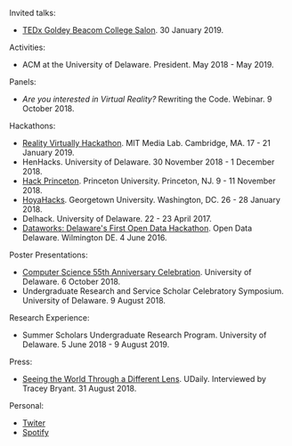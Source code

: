 Invited talks:
* [TEDx Goldey Beacom College Salon](https://www.ted.com/tedx/events/32155). 30 January 2019.

Activities:
* ACM at the University of Delaware. President. May 2018 - May 2019.

Panels:
* *Are you interested in Virtual Reality?* Rewriting the Code. Webinar. 9 October 2018.

Hackathons:
* [Reality Virtually Hackathon](https://realityvirtuallyhack.com/). MIT Media Lab. Cambridge, MA. 17 - 21 January 2019.
* HenHacks. University of Delaware. 30 November 2018 - 1 December 2018.
* [Hack Princeton](https://hackprinceton.com/). Princeton University. Princeton, NJ. 9 - 11 November 2018.
* [HoyaHacks](http://www.hoyahacks.com/). Georgetown University. Washington, DC. 26 - 28 January 2018.
* Delhack. University of Delaware. 22 - 23 April 2017.
* [Dataworks: Delaware's First Open Data Hackathon](https://www.hackathon.com/event/dataworks--delawares-first-open-data-hackathon-24040563974). Open Data Delaware. Wilmington DE. 4 June 2016.

Poster Presentations:
* [Computer Science 55th Anniversary Celebration](https://www.cis.udel.edu/55th-anniversary-celebration/). University of Delaware. 6 October 2018.
* Undergraduate Research and Service Scholar Celebratory Symposium. University of Delaware. 9 August 2018.

Research Experience:
* Summer Scholars Undergraduate Research Program. University of Delaware. 5 June 2018 - 9 August 2019.

Press:
* [Seeing the World Through a Different Lens](https://www.udel.edu/udaily/2018/august/alina-christenbury-virtual-reality-summer-research/). UDaily. Interviewed by Tracey Bryant. 31 August 2018.

Personal:
* [Twiter](https://twitter.com/AlinaWithAFace)
* [Spotify](https://open.spotify.com/user/12144301021)
